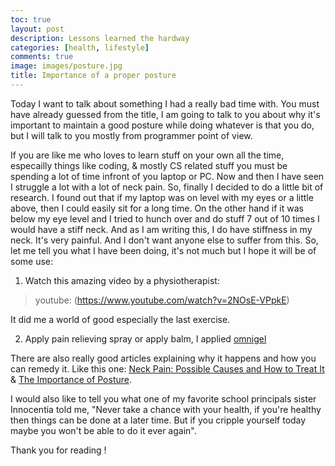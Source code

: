 ```yaml
---
toc: true
layout: post
description: Lessons learned the hardway
categories: [health, lifestyle]
comments: true
image: images/posture.jpg
title: Importance of a proper posture 
---
```


Today I want to talk about something I had a really bad time with. You must have already guessed from the title, I am going to talk to you about why it's important to maintain a good posture while doing whatever is that you do, but I will talk to you mostly from programmer point of view.

If you are like me who loves to learn stuff on your own all the time, especailly things like coding, & mostly CS related stuff you must be spending a lot of time infront of you laptop or PC. Now and then I have seen I struggle a lot with a lot of neck pain. So, finally I decided to do a little bit of research. I found out that if my laptop was on level with my eyes or a little above, then I could easily sit for a long time. On the other hand if it was below my eye level and I tried to hunch over and do stuff 7 out of 10 times I would have a stiff neck. And as I am writing this, I do have stiffness in my neck. It's very painful. And I don't want anyone else to suffer from this. So, let me tell you what I have been doing, it's not much but I hope it will be of some use:

1. Watch this amazing video by a physiotherapist:

> youtube: (https://www.youtube.com/watch?v=2NOsE-VPpkE)

It did me a world of good especially the last exercise. 

2. Apply pain relieving spray or apply balm, I applied [omnigel](https://www.flipkart.com/cipla-omni-gel-spray/p/itmebzh8xmhqhycv) 

There are also really good articles explaining why it happens and how you can remedy it. Like this one: [Neck Pain: Possible Causes and How to Treat It](https://www.healthline.com/health/neck-pain) & [The Importance of Posture](https://www.barringtonortho.com/blog/the-importance-of-posture).

I would also like to tell you what one of my favorite school principals sister Innocentia told me, "Never take a chance with your health, if you're healthy then things can be done at a later time. But if you cripple yourself today maybe you won't be able to do it ever again".

Thank you for reading !
